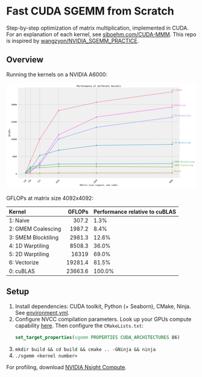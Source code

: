 # Fast CUDA SGEMM from Scratch

Step-by-step optimization of matrix multiplication, implemented in CUDA.
For an explanation of each kernel, see [siboehm.com/CUDA-MMM](https://siboehm.com/articles/22/CUDA-MMM).
This repo is inspired by [wangzyon/NVIDIA_SGEMM_PRACTICE](https://github.com/wangzyon/NVIDIA_SGEMM_PRACTICE).

## Overview

Running the kernels on a NVIDIA A6000:

![](benchmark_results.png)

GFLOPs at matrix size 4092x4092:
<!-- benchmark_results -->
| Kernel              |   GFLOPs | Performance relative to cuBLAS   |
|:--------------------|---------:|:---------------------------------|
| 1: Naive            |    307.2 | 1.3%                             |
| 2: GMEM Coalescing  |   1987.2 | 8.4%                             |
| 3: SMEM Blocktiling |   2981.3 | 12.6%                            |
| 4: 1D Warptiling    |   8508.3 | 36.0%                            |
| 5: 2D Warptiling    |  16319   | 69.0%                            |
| 6: Vectorize        |  19281.4 | 81.5%                            |
| 0: cuBLAS           |  23663.6 | 100.0%                           |
<!-- benchmark_results -->

## Setup

1. Install dependencies: CUDA toolkit, Python (+ Seaborn), CMake, Ninja. See [environment.yml](environment.yml).
1. Configure NVCC compilation parameters. Look up your GPUs compute
   capability [here](https://developer.nvidia.com/cuda-gpus). Then configure the `CMakeLists.txt`:
    ```cmake
    set_target_properties(sgemm PROPERTIES CUDA_ARCHITECTURES 86)
    ```
1. `mkdir build && cd build && cmake .. -GNinja && ninja`
1. `./sgemm <kernel number>`

For profiling, download [NVIDIA Nsight Compute](https://developer.nvidia.com/nsight-compute).
